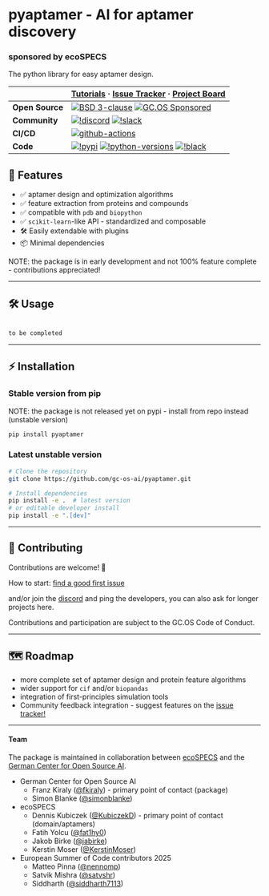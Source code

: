 # pyaptamer - AI for aptamer discovery

### sponsored by ecoSPECS

The python library for easy aptamer design.

|  | **[Tutorials](https://github.com/gc-os-ai/pyaptamer/tree/main/examples)** · **[Issue Tracker](https://github.com/gc-os-ai/pyaptamer/issues)** · **[Project Board](https://github.com/orgs/gc-os-ai/projects/1)** |
|---|---|
| **Open&#160;Source** | [![BSD 3-clause](https://img.shields.io/badge/License-BSD%203--Clause-blue.svg)](https://github.com/gc-os-ai/pyaptamer/blob/main/LICENSE) [![GC.OS Sponsored](https://img.shields.io/badge/GC.OS-Sponsored%20Project-orange.svg?style=flat&colorA=0eac92&colorB=2077b4)](https://gc-os-ai.github.io/) | |
| **Community** | [![!discord](https://img.shields.io/static/v1?logo=discord&label=discord&message=chat&color=lightgreen)](https://discord.gg/7uKdHfdcJG) [![!slack](https://img.shields.io/static/v1?logo=linkedin&label=LinkedIn&message=news&color=lightblue)](https://www.linkedin.com/company/german-center-for-open-source-ai/) |
| **CI/CD** | [![github-actions](https://img.shields.io/github/actions/workflow/status/gc-os-ai/pyaptamer/release.yml?logo=github)](https://github.com/sktime/pytorch-forecasting/actions/workflows/pypi_release.yml) |
| **Code** | [![!pypi](https://img.shields.io/pypi/v/pytorch-forecasting?color=orange)](https://pypi.org/project/pyaptamer/) [![!python-versions](https://img.shields.io/pypi/pyversions/pyaptamer)](https://www.python.org/) [![!black](https://img.shields.io/badge/code%20style-black-000000.svg)](https://github.com/psf/black)  |

## 🌟 Features

- ✅ aptamer design and optimization algorithms
- ✅ feature extraction from proteins and compounds
- ✅ compatible with `pdb` and `biopython`
- ✅ `scikit-learn`-like API - standardized and composable
- 🛠️ Easily extendable with plugins
- 📦 Minimal dependencies

NOTE: the package is in early development and not 100% feature complete - contributions appreciated!

---

## 🛠️ Usage

```python

to be completed
```

---

## ⚡ Installation

### Stable version from pip

NOTE: the package is not released yet on pypi - install from repo instead (unstable version)

```bash
pip install pyaptamer
```

### Latest unstable version

```bash
# Clone the repository
git clone https://github.com/gc-os-ai/pyaptamer.git

# Install dependencies
pip install -e .  # latest version
# or editable developer install
pip install -e ".[dev]"
```

---

## 🤝 Contributing

Contributions are welcome! 🎉

How to start: [find a good first issue](https://github.com/gc-os-ai/pyaptamer/issues?q=is%3Aissue%20state%3Aopen%20label%3A%22good%20first%20issue%22)

and/or join the [discord](https://discord.gg/7uKdHfdcJG) and ping the developers,
you can also ask for longer projects here.

Contributions and participation are subject to the GC.OS Code of Conduct.

---

## 🗺️ Roadmap

* more complete set of aptamer design and protein feature algorithms
* wider support for `cif` and/or `biopandas`
* integration of first-principles simulation tools
* Community feedback integration - suggest features on the [issue tracker!](https://github.com/gc-os-ai/pyaptamer/issues)

---

#### Team

The package is maintained in collaboration between [ecoSPECS](https://ecospecs.de/en/) and the [German Center for Open Source AI](https://gcos.ai/).

* German Center for Open Source AI
    * Franz Kiraly ([@fkiraly](https://www.github.com/fkiraly)) - primary point of contact (package)
    * Simon Blanke ([@simonblanke](https://www.github.com/simonblanke))
* ecoSPECS
    * Dennis Kubiczek ([@KubiczekD](https://www.github.com/KubiczekD)) - primary point of contact (domain/aptamers)
    * Fatih Yolcu ([@fat1hy0](https://www.github.com/fat1hy0))
    * Jakob Birke ([@jabirke](https://www.github.com/jabirke))
    * Kerstin Moser ([@KerstinMoser](https://www.github.com/KerstinMoser))
* European Summer of Code contributors 2025
    * Matteo Pinna ([@nennomp](https://www.github.com/nennomp))
    * Satvik Mishra ([@satvshr](https://www.github.com/satvshr))
    * Siddharth ([@siddharth7113](https://www.github.com/siddharth7113))
